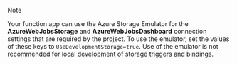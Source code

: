 >[!Note]
> Your function app can use the Azure Storage Emulator for the **AzureWebJobsStorage** and **AzureWebJobsDashboard** connection settings that are required by the project. To use the emulator, set the values of these keys to `UseDevelopmentStorage=true`. Use of the emulator is not recommended for local development of storage triggers and bindings.
